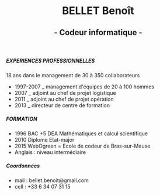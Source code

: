 <DOCTYPE html>
<html>
    <head>
        <link rel="stylesheet" type="text/css" href="style.css">
    </head>
    <body>
    <header> 
        <div>
            <h1>BELLET Benoît</h1>
            <h2> - Codeur informatique - </h2>
        </div>
    </header>
    <main>
        <h5>EXPERIENCES PROFESSIONNELLES</h5>
        <p> 18 ans dans le management de 30 à 350 collaborateurs</p>
        <ul>
            <li> 1997-2007 _ management d'équipes de 20 à 100 hommes </li>
            <li> 2007 _ adjoint au chef de projet logistique </li>
            <li> 2011 _ adjoint au chef de projet opération </li>
            <li> 2013 _ directeur de centre de formation </li>
        </ul>
        <h5>FORMATION</h5>
        <ul>
            <li> 1996 BAC +5 DEA Mathématiques et calcul scientifique</li>
            <li> 2010 Diplome Etat-major</li>
            <li> 2015 WebOgreen = Ecole de codeur de Bras-sur-Meuse</li>
            <li> Anglais : niveau intermédiaire</li>
        </ul>
     </main>
    <footer>
        <h5>Coordonnées</h5>
        <ul>
            <li> mail : bellet.benoit@gmail.com </li>
            <li> cell : +33 6 34 07 31 15 </li>
        </ul>
    </footer>
   </body>
</html>
